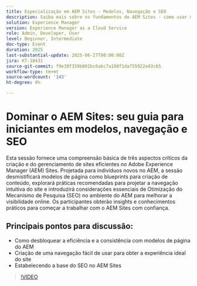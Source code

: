 ```yaml
---
title: Especialização em AEM Sites - Modelos, Navegação e SEO
description: Saiba mais sobre os fundamentos do AEM Sites - como usar modelos de página, projetar navegação intuitiva e aplicar as principais práticas de SEO para aumentar a visibilidade e o desempenho do site.
solution: Experience Manager
version: Experience Manager as a Cloud Service
role: Admin, Developer, User
level: Beginner, Intermediate
doc-type: Event
duration: 2025
last-substantial-update: 2025-06-27T00:00:00Z
jira: KT-18431
source-git-commit: f9e38f359b801bc6abc7a108f1da755922e43c65
workflow-type: tm+mt
source-wordcount: '143'
ht-degree: 0%

---
```



# Dominar o AEM Sites: seu guia para iniciantes em modelos, navegação e SEO

Esta sessão fornece uma compreensão básica de três aspectos críticos da criação e do gerenciamento de sites eficientes no Adobe Experience Manager (AEM) Sites. Projetada para indivíduos novos no AEM, a sessão desmistificará modelos de página como blueprints para criação de conteúdo, explorará práticas recomendadas para projetar a navegação intuitiva do site e introduzirá considerações essenciais de Otimização do Mecanismo de Pesquisa (SEO) no ambiente do AEM para melhorar a visibilidade online. Os participantes obterão insights e conhecimentos práticos para começar a trabalhar com o AEM Sites com confiança.

## Principais pontos para discussão:

* Como desbloquear a eficiência e a consistência com modelos de página do AEM
* Criação de uma navegação fácil de usar para obter a experiência ideal do site
* Estabelecendo a base do SEO no AEM Sites

>[!VIDEO](https://video.tv.adobe.com/v/3464320/?learn=on&enablevpops&captions=por_br)
